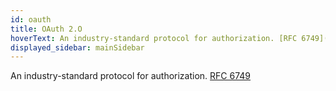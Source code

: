 ```yaml
---
id: oauth
title: OAuth 2.O
hoverText: An industry-standard protocol for authorization. [RFC 6749](https://datatracker.ietf.org/doc/html/rfc6749)
displayed_sidebar: mainSidebar
---
```


An industry-standard protocol for authorization. [RFC 6749](https://datatracker.ietf.org/doc/html/rfc6749)
